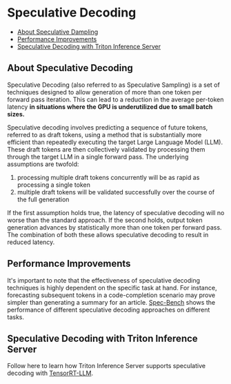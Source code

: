 <!--
# Copyright 2025, NVIDIA CORPORATION & AFFILIATES. All rights reserved.
#
# Redistribution and use in source and binary forms, with or without
# modification, are permitted provided that the following conditions
# are met:
#  * Redistributions of source code must retain the above copyright
#    notice, this list of conditions and the following disclaimer.
#  * Redistributions in binary form must reproduce the above copyright
#    notice, this list of conditions and the following disclaimer in the
#    documentation and/or other materials provided with the distribution.
#  * Neither the name of NVIDIA CORPORATION nor the names of its
#    contributors may be used to endorse or promote products derived
#    from this software without specific prior written permission.
#
# THIS SOFTWARE IS PROVIDED BY THE COPYRIGHT HOLDERS ``AS IS'' AND ANY
# EXPRESS OR IMPLIED WARRANTIES, INCLUDING, BUT NOT LIMITED TO, THE
# IMPLIED WARRANTIES OF MERCHANTABILITY AND FITNESS FOR A PARTICULAR
# PURPOSE ARE DISCLAIMED.  IN NO EVENT SHALL THE COPYRIGHT OWNER OR
# CONTRIBUTORS BE LIABLE FOR ANY DIRECT, INDIRECT, INCIDENTAL, SPECIAL,
# EXEMPLARY, OR CONSEQUENTIAL DAMAGES (INCLUDING, BUT NOT LIMITED TO,
# PROCUREMENT OF SUBSTITUTE GOODS OR SERVICES; LOSS OF USE, DATA, OR
# PROFITS; OR BUSINESS INTERRUPTION) HOWEVER CAUSED AND ON ANY THEORY
# OF LIABILITY, WHETHER IN CONTRACT, STRICT LIABILITY, OR TORT
# (INCLUDING NEGLIGENCE OR OTHERWISE) ARISING IN ANY WAY OUT OF THE USE
# OF THIS SOFTWARE, EVEN IF ADVISED OF THE POSSIBILITY OF SUCH DAMAGE.
-->

# Speculative Decoding

- [About Speculative Dampling](#about-speculative-decoding)
- [Performance Improvements](#performance-improvements)
- [Speculative Decoding with Triton Inference Server](#speculative-decoding-with-triton-inference-server)


## About Speculative Decoding

Speculative Decoding (also referred to as Speculative Sampling) is a set of techniques designed to allow generation of more than one token per forward pass iteration. This can lead to a reduction in the average per-token latency **in situations where the GPU is underutilized due to small batch sizes.**

Speculative decoding involves predicting a sequence of future tokens, referred to as draft tokens, using a method that is substantially more efficient than repeatedly executing the target Large Language Model (LLM).
These draft tokens are then collectively validated by processing them through the target LLM in a single forward pass. The underlying assumptions are twofold:

1. processing multiple draft tokens concurrently will be as rapid as processing a single token
2. multiple draft tokens will be validated successfully over the course of the full generation

If the first assumption holds true, the latency of speculative decoding will no worse than the standard approach. If the second holds, output token generation advances by statistically more than one token per forward pass.
The combination of both these allows speculative decoding to result in reduced latency.

## Performance Improvements

It's important to note that the effectiveness of speculative decoding techniques is highly dependent
on the specific task at hand. For instance, forecasting subsequent tokens in a code-completion scenario
may prove simpler than generating a summary for an article. [Spec-Bench](https://sites.google.com/view/spec-bench)
shows the performance of different speculative decoding approaches on different tasks.

## Speculative Decoding with Triton Inference Server
Follow here to learn how Triton Inference Server supports speculative decoding with [TensorRT-LLM](https://github.com/NVIDIA/TensorRT-LLM).
